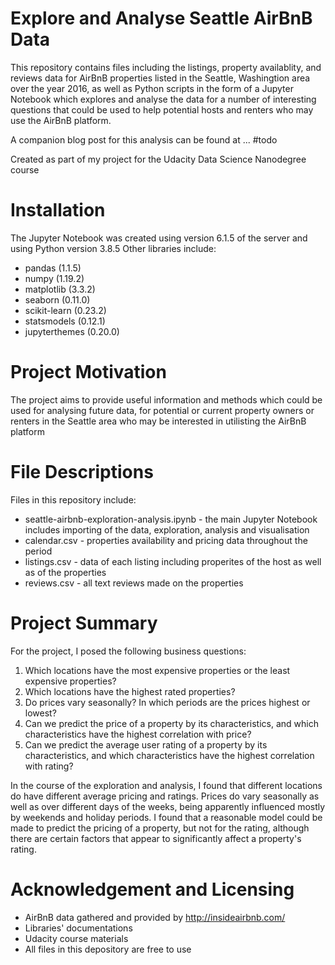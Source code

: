 # Explore and Analyse Seattle AirBnB Data
This repository contains files including the listings, property availablity, and reviews data for AirBnB properties listed in the Seattle, Washingtion area over the year 2016, as well as Python scripts in the form of a Jupyter Notebook which explores and analyse the data for a number of interesting questions that could be used to help potential hosts and renters who may use the AirBnB platform.

A companion blog post for this analysis can be found at ... #todo

Created as part of my project for the Udacity Data Science Nanodegree course

# Installation
The Jupyter Notebook was created using version 6.1.5 of the server and using Python version 3.8.5
Other libraries include:
- pandas (1.1.5)
- numpy (1.19.2)
- matplotlib (3.3.2)
- seaborn (0.11.0)
- scikit-learn (0.23.2)
- statsmodels (0.12.1)
- jupyterthemes (0.20.0)

# Project Motivation
The project aims to provide useful information and methods which could be used for analysing future data, for potential or current property owners or renters in the Seattle area who may be interested in utilisting the AirBnB platform

# File Descriptions
Files in this repository include:
- seattle-airbnb-exploration-analysis.ipynb - the main Jupyter Notebook includes importing of the data, exploration, analysis and visualisation
- calendar.csv - properties availability and pricing data throughout the period
- listings.csv - data of each listing including properites of the host as well as of the properties
- reviews.csv - all text reviews made on the properties

# Project Summary
For the project, I posed the following business questions:
<ol>
    <li>Which locations have the most expensive properties or the least expensive properties?</li>
    <li>Which locations have the highest rated properties?</li>
    <li>Do prices vary seasonally? In which periods are the prices highest or lowest?</li>
    <li>Can we predict the price of a property by its characteristics, and which characteristics have the highest correlation with price?</li>
    <li>Can we predict the average user rating of a property by its characteristics, and which characteristics have the highest correlation with rating?</li>
</ol>
In the course of the exploration and analysis, I found that different locations do have different average pricing and ratings. Prices do vary seasonally as well as over different days of the weeks, being apparently influenced mostly by weekends and holiday periods. I found that a reasonable model could be made to predict the pricing of a property, but not for the rating, although there are certain factors that appear to significantly affect a property's rating.

# Acknowledgement and Licensing
- AirBnB data gathered and provided by http://insideairbnb.com/
- Libraries' documentations
- Udacity course materials
- All files in this depository are free to use
